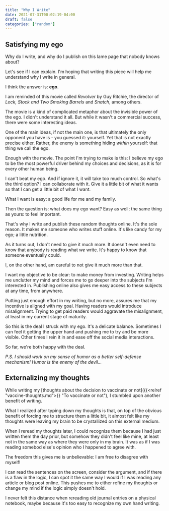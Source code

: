 ```yaml
---
title: "Why I Write"
date: 2021-07-31T00:02:19-04:00
draft: false
categories: ["random"]
---
```


## Satisfying my ego

Why do I write, and why do I publish on this lame page that nobody knows about?

Let's see if I can explain. I'm hoping that writing this piece will help me understand why I write in general.

I think the answer is: **ego**.

I am reminded of this movie called _Revolver_ by Guy Ritchie, the director of _Lock, Stock and Two Smoking Barrels_ and _Snatch_, among others.

The movie is a kind of complicated metaphor about the invisible power of the ego. I didn't understand it all. But while it wasn't a commercial success, there were some interesting ideas.

One of the main ideas, if not the main one, is that ultimately the only opponent you have is - you guessed it: yourself. Yet that is not exactly precise either. Rather, the enemy is something hiding _within_ yourself: that thing we call the ego.

Enough with the movie. The point I'm trying to make is this: I believe my ego to be the most powerful driver behind my choices and decisions, as it is for every other human being.

I can't beat my ego. And if ignore it, it will take too much control. So what's the third option? I can collaborate with it. Give it a little bit of what it wants so that I can get a little bit of what I want.

What I want is easy: a good life for me and my family.

Then the question is: what does my ego want? Easy as well; the same thing as yours: to feel important. 

That's why I write and publish these random thoughts online. It's the sole reason. It makes me someone who writes stuff online. It's like candy for my ego; a little nutrition.

As it turns out, I don't need to give it much more. It doesn't even need to know that anybody is reading what _we_ write. It's happy to know that someone eventually could. 

I, on the other hand, am careful to not give it much more than that. 

I want my objective to be clear: to make money from investing. Writing helps me unclutter my mind and forces me to go deeper into the subjects I'm interested in. Publishing online also gives me easy access to these subjects at any time, from anywhere.

Putting just enough effort in my writing, but no more, assures me that my incentive is aligned with my goal. Having readers would introduce misalignment. Trying to get paid readers would aggravate the misalignment, at least in my current stage of maturity.

So this is the deal I struck with my ego. It's a delicate balance. Sometimes I can feel it getting the upper hand and pushing me to try and be more visible. Other times I rein it in and ease off the social media interactions. 

So far, we're both happy with the deal.

_P.S. I should work on my sense of humor as a better self-defense mechanism! Humor is the enemy of the devil..._

## Externalizing my thoughts

While writing my [thoughts about the decision to vaccinate or not]({{<relref "vaccine-thoughts.md">}} "To vaccinate or not"), I stumbled upon another benefit of writing.

What I realized after typing down my thoughts is that, on top of the obvious benefit of forcing me to structure them a little bit, it almost felt like my thoughts were leaving my brain to be crystallized on this external medium. 

When I reread my thoughts later, I could recognize them because I had just written them the day prior, but somehow they didn't feel like mine, at least not in the same way as where they were only in my brain. It was as if I was reading somebod else's opinion who I happened to agree with.

The freedom this gives me is unbelievable: I am free to disagree with myself!

I can read the sentences on the screen, consider the argument, and if there is a flaw in the logic, I can spot it the same way I would if I was reading any article or blog post online. This pushes me to either refine my thoughts or change my mind if the logic simply doesn't hold.

I never felt this distance when rereading old journal entries on a physical notebook, maybe because it's too easy to recognize my own hand writing.






